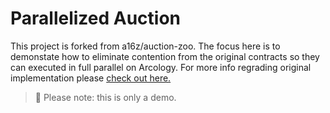 # Parallelized Auction

This project is forked from a16z/auction-zoo. The focus here is to demonstate how to eliminate contention from the original contracts so they can executed in full parallel on Arcology. For more info regrading original implementation please [check out here.](https://github.com/a16z/auction-zoo)

>:bell: Please note: this is only a demo.



